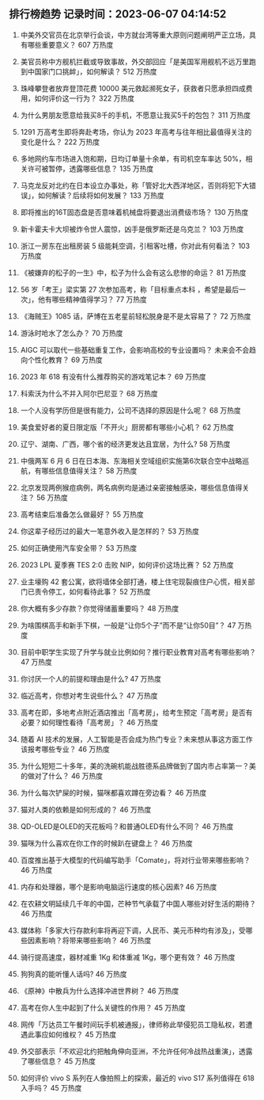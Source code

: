 
## 排行榜趋势 记录时间：2023-06-07 04:14:52
  
  1. 中美外交官员在北京举行会谈，中方就台湾等重大原则问题阐明严正立场，具有哪些重要意义？ 607 万热度
    
  2. 美官员称中方舰机拦截或导致事故，外交部回应「是美国军用舰机不远万里跑到中国家门口挑衅」，如何解读？ 512 万热度
    
  3. 珠峰攀登者放弃登顶花费 10000 美元救起濒死女子，获救者只愿承担四成费用，如何评价这一行为？ 322 万热度
    
  4. 为什么男朋友愿意给我买8千的手机，不愿意让我买5千的包包？ 311 万热度
    
  5. 1291 万高考生即将奔赴考场，你认为 2023 年高考与往年相比最值得关注的变化是什么？ 222 万热度
    
  6. 多地网约车市场进入饱和期，日均订单量十余单，有司机空车率达 50%，相关许可被暂停，透露哪些信息？ 135 万热度
    
  7. 马克龙反对北约在日本设立办事处，称「管好北大西洋地区，否则将犯下大错误」，如何解读？后续将如何发展？ 133 万热度
    
  8. 即将推出的16T固态盘是否意味着机械盘将要退出消费级市场？ 130 万热度
    
  9. 新卡霍夫卡大坝被炸令世人震惊，凶手是俄罗斯还是乌克兰？ 103 万热度
    
  10. 浙江一房东在出租房装 5 级能耗空调，引租客吐槽，你对此有何看法？ 103 万热度
    
  11. 《被嫌弃的松子的一生》中，松子为什么会有这么悲惨的命运？ 81 万热度
    
  12. 56 岁「考王」梁实第 27 次参加高考，称「目标重点本科 ，希望是最后一次」，他有哪些精神值得学习？ 77 万热度
    
  13. 《海贼王》1085 话，萨博在五老星前轻松脱身是不是太容易了？ 72 万热度
    
  14. 游泳时呛水了怎么办？ 70 万热度
    
  15. AIGC 可以取代一些基础重复工作，会影响高校的专业设置吗？ 未来会不会趋向个性化教育？ 69 万热度
    
  16. 2023 年 618 有没有什么推荐购买的游戏笔记本？ 69 万热度
    
  17. 科索沃为什么不并入阿尔巴尼亚？ 68 万热度
    
  18. 一个人没有学历但是很有能力，公司不选择的原因是什么呢？ 68 万热度
    
  19. 美食爱好者的夏日限定版「不开火」厨房都有哪些小心机？ 62 万热度
    
  20. 辽宁、湖南、广西，哪个省的经济更发达且宜居，为什么? 58 万热度
    
  21. 中俄两军 6 月 6 日在日本海、东海相关空域组织实施第6次联合空中战略巡航，有哪些信息值得关注？ 58 万热度
    
  22. 北京发现两例猴痘病例，两名病例均是通过亲密接触感染，哪些信息值得关注？ 56 万热度
    
  23. 高考结束后准备怎么做最好？ 55 万热度
    
  24. 你这辈子经历过的最大一笔意外收入是怎样的？ 53 万热度
    
  25. 如何正确使用汽车安全带？ 53 万热度
    
  26. 2023 LPL 夏季赛 TES 2:0 击败 NIP，如何评价这场比赛？ 52 万热度
    
  27. 业主壕购 42 套公寓，欲将墙体全部打通，楼上住宅现裂痕住户心慌，相关部门已责令停工，如何看待此事？ 52 万热度
    
  28. 你大概有多少存款？你觉得储蓄重要吗？ 48 万热度
    
  29. 为啥围棋高手和新手下棋，一般是“让你5个子”而不是“让你50目”？ 47 万热度
    
  30. 目前中职学生实现了升学与就业比例如何？推行职业教育对高考有哪些影响？ 47 万热度
    
  31. 你讨厌一个人的前提和理由是什么? 47 万热度
    
  32. 临近高考，你想对考生说些什么？ 47 万热度
    
  33. 高考在即，多地考点附近酒店推出「高考房」，给考生预定「高考房」是否有必要？如何理性看待「高考房」？ 46 万热度
    
  34. 随着 AI 技术的发展，人工智能是否会成为热门专业？未来想从事这方面工作该报考哪些专业？ 46 万热度
    
  35. 为什么短短二十多年，美的洗碗机能战胜德系品牌做到了国内市占率第一？美的做对了什么？ 46 万热度
    
  36. 为什么每次铲屎的时候，猫咪都喜欢蹲在旁边看？ 46 万热度
    
  37. 猫对人类的依赖是如何形成的？ 46 万热度
    
  38. QD-OLED是OLED的天花板吗？和普通OLED有什么不同？ 46 万热度
    
  39. 猫咪为什么喜欢在你工作的时候趴在键盘上？ 46 万热度
    
  40. 百度推出基于大模型的代码编写助手「Comate」，将对行业带来哪些影响？ 46 万热度
    
  41. 内存和处理器，哪个是影响电脑运行速度的核心因素? 46 万热度
    
  42. 在农耕文明延续几千年的中国，芒种节气承载了中国人哪些对好生活的期待？ 46 万热度
    
  43. 媒体称「多家大行存款利率将再迎下调，人民币、美元币种均有涉及」，受哪些因素影响？将带来哪些影响？ 46 万热度
    
  44. 骑行提高速度，器材减重 1Kg 和体重减 1Kg，哪个更有效？ 46 万热度
    
  45. 狗狗真的能听懂人话吗? 46 万热度
    
  46. 《原神》中散兵为什么选择冲进世界树？ 46 万热度
    
  47. 高考在你人生中起到了什么关键性的作用？ 45 万热度
    
  48. 网传「万达员工午餐时间玩手机被通报」，律师称此举侵犯员工隐私权，若遭遇此事应如何维权？ 45 万热度
    
  49. 外交部表示「不欢迎北约把触角伸向亚洲，不允许任何冷战热战重演」，透露了哪些信息？ 45 万热度
    
  50. 如何评价 vivo S 系列在人像拍照上的探索，最近的 vivo S17 系列值得在 618 入手吗？ 45 万热度
    